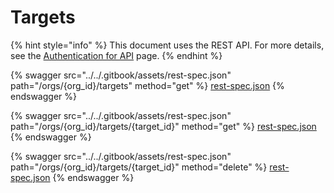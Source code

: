 # Targets

{% hint style="info" %}
This document uses the REST API. For more details, see the [Authentication for API](../rest-api/authentication-for-api/) page.
{% endhint %}

{% swagger src="../../.gitbook/assets/rest-spec.json" path="/orgs/{org_id}/targets" method="get" %}
[rest-spec.json](../../.gitbook/assets/rest-spec.json)
{% endswagger %}

{% swagger src="../../.gitbook/assets/rest-spec.json" path="/orgs/{org_id}/targets/{target_id}" method="get" %}
[rest-spec.json](../../.gitbook/assets/rest-spec.json)
{% endswagger %}

{% swagger src="../../.gitbook/assets/rest-spec.json" path="/orgs/{org_id}/targets/{target_id}" method="delete" %}
[rest-spec.json](../../.gitbook/assets/rest-spec.json)
{% endswagger %}
